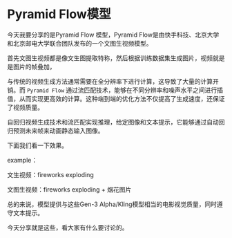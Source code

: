 # Pyramid Flow模型

今天我要分享的是Pyramid Flow 模型，Pyramid Flow是由快手科技、北京大学和北京邮电大学联合团队发布的一个文图生视频模型。





首先文图生视频都是像文生图提取特称，然后根据训练数据集生成图片，视频就是是图片的帧叠加，

与传统的视频生成方法通常需要在全分辨率下进行计算，这导致了大量的计算开销。而 `Pyramid Flow` 通过流匹配技术，能够在不同分辨率和噪声水平之间进行插值，从而实现更高效的计算。这种端到端的优化方法不仅提高了生成速度，还保证了视频质量。

自回归视频生成技术和流匹配实现推理，给定图像和文本提示，它能够通过自动回归预测未来帧来动画静态输入图像。





下面我们看一下效果。

example：

文生视频：fireworks exploding

文图生视频：fireworks exploding + 烟花图片

总的来说，模型提供与这些Gen-3 Alpha/Kling模型相当的电影视觉质量，同时遵守文本提示。





今天分享就是这些，看大家有什么要讨论的。
